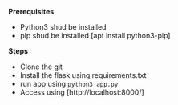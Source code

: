 **Prerequisites**
- Python3 shud be installed
- pip shud be installed [apt install python3-pip]

**Steps**
- Clone the git
- Install the flask using requirements.txt
- run app using `python3 app.py` 
- Access using [http://localhost:8000/]
